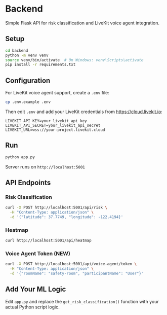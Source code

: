 # Backend

Simple Flask API for risk classification and LiveKit voice agent integration.

## Setup

```bash
cd backend
python -m venv venv
source venv/bin/activate  # On Windows: venv\Scripts\activate
pip install -r requirements.txt
```

## Configuration

For LiveKit voice agent support, create a `.env` file:

```bash
cp .env.example .env
```

Then edit `.env` and add your LiveKit credentials from https://cloud.livekit.io:

```
LIVEKIT_API_KEY=your_livekit_api_key
LIVEKIT_API_SECRET=your_livekit_api_secret
LIVEKIT_URL=wss://your-project.livekit.cloud
```

## Run

```bash
python app.py
```

Server runs on `http://localhost:5001`

## API Endpoints

### Risk Classification

```bash
curl -X POST http://localhost:5001/api/risk \
  -H "Content-Type: application/json" \
  -d '{"latitude": 37.7749, "longitude": -122.4194}'
```

### Heatmap

```bash
curl http://localhost:5001/api/heatmap
```

### Voice Agent Token (NEW)

```bash
curl -X POST http://localhost:5001/api/voice-agent/token \
  -H "Content-Type: application/json" \
  -d '{"roomName": "safety-room", "participantName": "User"}'
```

## Add Your ML Logic

Edit `app.py` and replace the `get_risk_classification()` function with your actual Python script logic.
